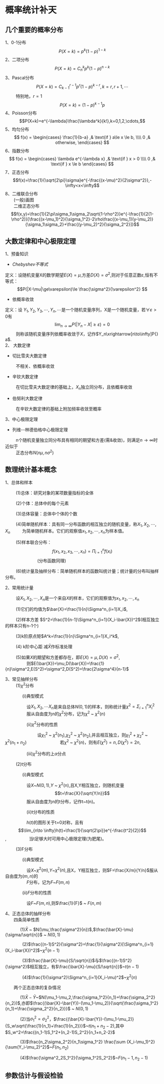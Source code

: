 # 概率统计补天

## 几个重要的概率分布
1、0-1分布 $$P(X=k)=p^k(1-p)^{1-k}$$
2、二项分布 $$P(X=k)=C^k_np^k(1-p)^{n-k}$$
3、Pascal分布$$P(X=k)=C^{r-1}_{k-1}p^r(1-p)^{k-r},k=r,r+1,\cdots$$
&ensp;&ensp;&ensp;&ensp;&ensp;特别地，$r=1$ $$P(X=k)=(1-p)^{k-1}p$$
4、Poisson分布$$P(X=k)=e^{-\lambda}\frac{\lambda^k}{k!},k=0,1,2,\cdots,$$
5、均匀分布
$$
f(x) =
\begin{cases}
\frac{1}{b-a} ,& \text{if } a\le x \le b, \\\\
0 ,&  otherwise,
\end{cases}
$$
6、指数分布
$$
f(x) =
\begin{cases}
\lambda e^{-\lambda x} ,& \text{if } x > 0 \\\\
0 ,& \text{if }  x \le b
\end{cases}
$$
7、正态分布$$f(x)=\frac{1}{\sqrt{2\pi}\sigma}e^{-\frac{(x-\mu)^2}{2\sigma^2}},-\infty<x<\infty$$
8、二维联合分布  
&ensp;&ensp;&ensp;&ensp;(一般)画图  
&ensp;&ensp;&ensp;&ensp;二维正态分布$$f(x,y)=\frac{1}{2\pi\sigma_1\sigma_2\sqrt{1-\rho^2}}e^{-\frac{1}{2(1-\rho^2)}[\frac{(x-\mu_1)^2}{\sigma_1^2}-2\rho\frac{(x-\mu_1)(y-\mu_2)}{\sigma_1\sigma_2}+\frac{(y-\mu_2)^2}{\sigma_2^2}]}$$

## 大数定律和中心极限定理
1、预备知识

   - $Chebyshev不等式$

   定义：设随机变量X的数学期望$E(X)=\mu$,方差$D(X)=\sigma^2$,则对于任意正数$\varepsilon$,恒有不等式：
   $$P(|X-\mu|\ge\varepsilon)\le \frac{\sigma^2}{\varepsilon^2} $$  
   
   - 依概率收敛  
   
   定义：设 $Y_1, Y_2, Y_3, \cdots, Y_n, \cdots$是一个随机变量序列，X是一个随机变量，若$\forall \varepsilon>0$有 
   $$ \lim_{n\to \infty}P(|Y_n-X|\ge\varepsilon)=0$$
  &ensp;&ensp;&ensp;&ensp;&ensp;则称该随机变量序列依概率收敛于$X$，记作$Y_n\xrightarrow[n\to\infty]P{} a$.  
2、  大数定律  

- 切比雪夫大数定律   

&ensp;&ensp;&ensp;&ensp;&ensp;不相关、依概率收敛

- 辛钦大数定律  

&ensp;&ensp;&ensp;&ensp;&ensp;在切比雪夫大数定律的基础上，$X_n$独立同分布，且依概率收敛

- 伯努利大数定律  

&ensp;&ensp;&ensp;&ensp;&ensp;在辛钦大数定律的基础上附加频率收敛至概率  

3、中心极限定理  

- 列维--林德伯格中心极限定理  

&ensp;&ensp;&ensp;&ensp;&ensp;n个随机变量独立同分布具有相同的期望和方差(需&收敛)，则满足$n\to \infty$时近似于  
&ensp;&ensp;&ensp;&ensp;&ensp;正态分布$N(n\mu,n\sigma^2)$
## 数理统计基本概念
1、总体和样本  

&ensp;&ensp;&ensp;&ensp;&ensp;(1)总体：研究对象的某项数量指标的全体  
  
&ensp;&ensp;&ensp;&ensp;&ensp;(2)个体：总体中的每个元素  

&ensp;&ensp;&ensp;&ensp;&ensp;(3)总体容量：总体中个体的个数  

&ensp;&ensp;&ensp;&ensp;&ensp;(4)简单随机样本：具有同一分布函数的相互独立的随机变量，称$X_1,X_2,\cdots,X_n$
&ensp;&ensp;&ensp;&ensp;&ensp;为简单随机样本。它们的观察值$x_1,x_2,\cdots,x_n$为样本值。  

&ensp;&ensp;&ensp;&ensp;&ensp;(5)样本联合分布：$$ f(x_1,x_2,x_3,\cdots,x_n)=\Pi^n_{i=1}f(x_i)$$&ensp;&ensp;&ensp;&ensp;&ensp;&ensp;&ensp;&ensp;&ensp;&ensp;&ensp;&ensp;&ensp;&ensp;&ensp;(分布函数同理)  

&ensp;&ensp;&ensp;&ensp;&ensp;(6)统计量及抽样分布：简单随机样本的函数叫统计量；统计量的分布叫抽样分布。 

2、常用统计量  

&ensp;&ensp;&ensp;&ensp;&ensp;设$X_1,X_2,\cdots,X_n$是一个来自$X$的样本，它们的观察值为$x_1,x_2,\cdots,x_n$  

&ensp;&ensp;&ensp;&ensp;&ensp;(1)它们的均值为$\bar{X}=\frac{1}{n}\Sigma^n_{i=1}X_i$,  

&ensp;&ensp;&ensp;&ensp;&ensp;(2)样本方差 $S^2=\frac{1}{n-1}\Sigma^n_{i=1}(X_i-\bar{X})^2$(相互独立的样本只有n-1个)  

&ensp;&ensp;&ensp;&ensp;&ensp;(3)k阶原点矩$A^k=\frac{1}{n}\Sigma^n_{i=1}X_i^k$,  

&ensp;&ensp;&ensp;&ensp;&ensp;(4) k阶中心距 减$\bar{X}$作标准处理
  
  &ensp;&ensp;&ensp;&ensp;&ensp;(5)如果$X$的期望和方差都存在，即$E(X)=\mu,D(X)=\sigma^2$,  
  &ensp;&ensp;&ensp;&ensp;&ensp;&ensp;&ensp;&ensp;&ensp;&ensp;则$E(\bar{X})=\mu,D(\bar{X})=\frac{1}{n}\sigma^2,E(S^2)=\sigma^2,D(S^2)=\frac{2\sigma^4}{n-1}$

3、常见抽样分布  
&ensp;&ensp;&ensp;&ensp;&ensp;(1)$\chi^2$分布  

&ensp;&ensp;&ensp;&ensp;&ensp;&ensp;&ensp;&ensp;(i)典型模式   

&ensp;&ensp;&ensp;&ensp;&ensp;&ensp;&ensp;&ensp;&ensp;&ensp;设$X_1,X_2,\cdots X_n$是来自总体$N(0,1)$的样本，则称统计量$\chi^2=\Sigma^n_{i=1}X_i^2$  
&ensp;&ensp;&ensp;&ensp;&ensp;&ensp;&ensp;&ensp;&ensp;&ensp;服从自由度为n的$\chi^2$分布，记为$\chi^2$ ~ $\chi^2(n)$  

&ensp;&ensp;&ensp;&ensp;&ensp;&ensp;&ensp;&ensp;&ensp;&ensp;(ii)$\chi^2$分布的性质  

&ensp;&ensp;&ensp;&ensp;&ensp;&ensp;&ensp;&ensp;&ensp;&ensp;&ensp;&ensp;&ensp;&ensp;&ensp;设$\chi^2_1$ ~ $\chi^2(n_1)$,$\chi^2_2$ ~ $\chi^2(n_2)$,并且相互独立，则$\chi^2_1+\chi^2_2$ ~ $\chi^2(n_1+n_2)$
&ensp;&ensp;&ensp;&ensp;&ensp;&ensp;&ensp;&ensp;&ensp;&ensp;&ensp;&ensp;&ensp;&ensp;&ensp;若$\chi^2$ ~ $\chi^2(n)$，则有$E(\chi^2)=n,D(\chi^2)=2n,$  

&ensp;&ensp;&ensp;&ensp;&ensp;&ensp;&ensp;&ensp;&ensp;&ensp;(iii)$\chi^2$分布的上$\alpha$分点

&ensp;&ensp;&ensp;&ensp;&ensp;(2)t分布
  
  &ensp;&ensp;&ensp;&ensp;&ensp;&ensp;&ensp;&ensp;(i)典型模式   
  
  &ensp;&ensp;&ensp;&ensp;&ensp;&ensp;&ensp;&ensp;&ensp;&ensp;设$X$~$N(0,1)$,$Y$ ~ $\chi^2$(n),且X,Y相互独立，则随机变量$$t=\frac{X}{\sqrt{Y/n}}$$
  &ensp;&ensp;&ensp;&ensp;&ensp;&ensp;&ensp;&ensp;&ensp;&ensp;服从自由度为n的t分布，记作t~t(n)。  

  &ensp;&ensp;&ensp;&ensp;&ensp;&ensp;&ensp;&ensp;&ensp;&ensp;(ii)t分布的性质   

&ensp;&ensp;&ensp;&ensp;&ensp;&ensp;&ensp;&ensp;&ensp;&ensp;$h(t)$的图形关于t=0对称，且有$$\lim_{n\to \infty}h(t)=\frac{1}{\sqrt{2\pi}}e^{-\frac{t^2}{2}}$$,
&ensp;&ensp;&ensp;&ensp;&ensp;&ensp;&ensp;&ensp;&ensp;&ensp;当t足够大时可用中心极限定理(为肥尾)。  

&ensp;&ensp;&ensp;&ensp;&ensp;(3)F分布  

 &ensp;&ensp;&ensp;&ensp;&ensp;&ensp;&ensp;&ensp;(i)典型模式   

  &ensp;&ensp;&ensp;&ensp;&ensp;&ensp;&ensp;&ensp;&ensp;&ensp;设$X$~$\chi^2(m)$,$Y$~$\chi^2(n)$,且X，Y相互独立，则$F=\frac{X/m}{Y/n}$服从自由度为$(m,n)$的  
   &ensp;&ensp;&ensp;&ensp;&ensp;&ensp;&ensp;&ensp;&ensp;&ensp;$F$分布，记为$F$~$F(m,n)$  

   &ensp;&ensp;&ensp;&ensp;&ensp;&ensp;&ensp;&ensp;(ii)$F$分布的性质
     
  &ensp;&ensp;&ensp;&ensp;&ensp;&ensp;&ensp;&ensp;&ensp;&ensp;设$F$~$F(m,n)$,则$\frac{1}{F}$ ~ $F(n,m)$  

4、正态总体的抽样分布  
&ensp;&ensp;&ensp;&ensp;四条简单性质  

&ensp;&ensp;&ensp;&ensp;&ensp;&ensp;&ensp;(1)$\bar{X}$ ~ $N(\mu,\frac{\sigma^2}{n})$,$\frac{\bar{X}-\mu}{\sigma/\sqrt{n}}$ ~ $N(0,1)$  

&ensp;&ensp;&ensp;&ensp;&ensp;&ensp;&ensp;&ensp;(2)$\frac{(n-1)S^2}{\sigma^2}=\frac{1}{\sigma^2}[\Sigma^n_{i=1}(X_i-\bar{X})^2]$~$\chi^2(n-1)$  

&ensp;&ensp;&ensp;&ensp;&ensp;&ensp;&ensp;&ensp;(3)$\frac{\bar{X}-\mu}{S/\sqrt{n}}$与$\frac{(n-1)S^2}{\sigma^2}$相互独立，有$\frac{\bar{X}-\mu}{S/\sqrt{n}}$~$t(n-1)$  

&ensp;&ensp;&ensp;&ensp;&ensp;&ensp;&ensp;&ensp;(4)$\frac{1}{\sigma^2}\Sigma^n_{i=1}(X_i-\mu)^2$~$\chi^2(n)$  

&ensp;&ensp;&ensp;&ensp;两个正态总体的复杂情况  

&ensp;&ensp;&ensp;&ensp;&ensp;&ensp;&ensp;(1)$\bar{X}-\bar{Y}$~$N(\mu_1-\mu_2,\frac{\sigma_1^2}{n_1}+\frac{\sigma_2^2}{n_2})$,亦即$\frac{(\bar{X}-\bar{Y})-(\mu_1-\mu_2)}{\sqrt{\frac{\sigma_1^2}{n_1}+\frac{\sigma_2^2}{n_2}}}$ ~ $N(0,1)$  

&ensp;&ensp;&ensp;&ensp;&ensp;&ensp;&ensp;(2)当$\sigma_1^2=\sigma_2^2$，$\frac{(\bar{X}-\bar{Y})-(\mu_1-\mu_2)}{S_w\sqrt{\frac{1}{n_1}+\frac{1}{n_2}}}$~$t(n_1+n_2-2)$,其中$S_w^2=\frac{(n_1-1)S_1^2+(n_2-1)S_2^2}{n_1+n_2-2}$  

&ensp;&ensp;&ensp;&ensp;&ensp;&ensp;&ensp;(3)$\frac{n_2\sigma_2^2}{n_1\sigma_1^2} \frac{\sum (X_i-\mu_1)^2}{\sum(Y_i-\mu_2)^2}$~$F(n_1,n_2)$

&ensp;&ensp;&ensp;&ensp;&ensp;&ensp;&ensp;(4)$\frac{\sigma^2_2S_1^2}{\sigma_1^2S_2^2}$~$F(n_1-1,n_2-1)$

## 参数估计与假设检验


  
  